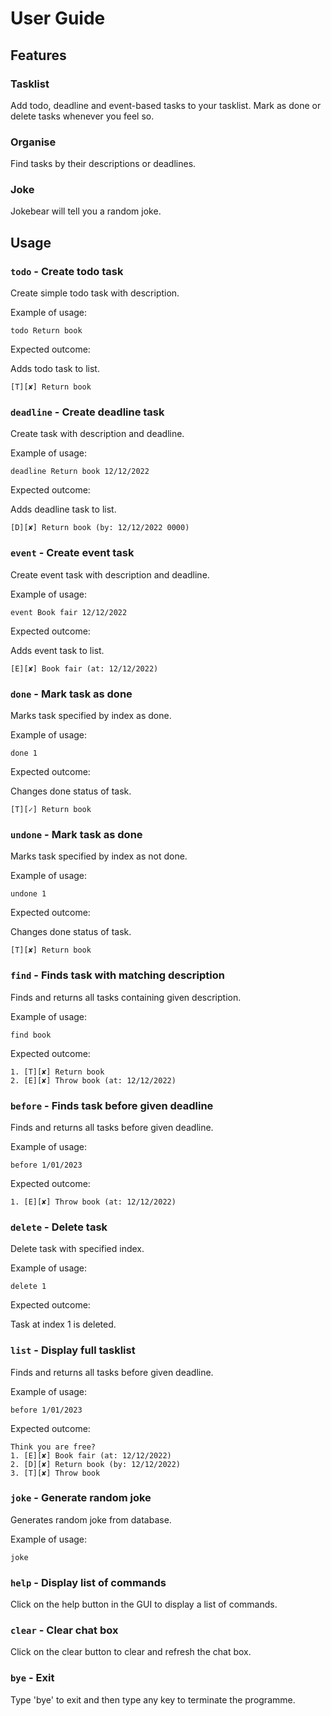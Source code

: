 # User Guide

## Features 

### Tasklist

Add todo, deadline and event-based tasks to your tasklist. Mark as done or delete tasks whenever you feel so.

### Organise

Find tasks by their descriptions or deadlines. 

### Joke

Jokebear will tell you a random joke. 

## Usage

### `todo` - Create todo task

Create simple todo task with description.

Example of usage: 

`todo Return book`

Expected outcome:

Adds todo task to list.

```
[T][✘] Return book
```

### `deadline` - Create deadline task

Create task with description and deadline.

Example of usage:

`deadline Return book 12/12/2022`

Expected outcome:

Adds deadline task to list.

```
[D][✘] Return book (by: 12/12/2022 0000)
```

### `event` - Create event task

Create event task with description and deadline.

Example of usage:

`event Book fair 12/12/2022`

Expected outcome:

Adds event task to list.

```
[E][✘] Book fair (at: 12/12/2022)
```

### `done` - Mark task as done

Marks task specified by index as done.

Example of usage:

`done 1`

Expected outcome:

Changes done status of task.

```
[T][✓] Return book
```

### `undone` - Mark task as done

Marks task specified by index as not done.

Example of usage:

`undone 1`

Expected outcome:

Changes done status of task.

```
[T][✘] Return book
```

### `find` - Finds task with matching description

Finds and returns all tasks containing given description.

Example of usage:

`find book`

Expected outcome:

```
1. [T][✘] Return book
2. [E][✘] Throw book (at: 12/12/2022)
```

### `before` - Finds task before given deadline

Finds and returns all tasks before given deadline.

Example of usage:

`before 1/01/2023`

Expected outcome:

```
1. [E][✘] Throw book (at: 12/12/2022)
```

### `delete` - Delete task

Delete task with specified index.

Example of usage:

`delete 1`

Expected outcome:

Task at index 1 is deleted.

### `list` - Display full tasklist

Finds and returns all tasks before given deadline.

Example of usage:

`before 1/01/2023`

Expected outcome:

```
Think you are free?
1. [E][✘] Book fair (at: 12/12/2022)
2. [D][✘] Return book (by: 12/12/2022)
3. [T][✘] Throw book 
```

### `joke` - Generate random joke

Generates random joke from database.

Example of usage:

`joke`

### `help` - Display list of commands

Click on the help button in the GUI to display a list of commands.

### `clear` - Clear chat box

Click on the clear button to clear and refresh the chat box.

### `bye` - Exit

Type 'bye' to exit and then type any key to terminate the programme. 